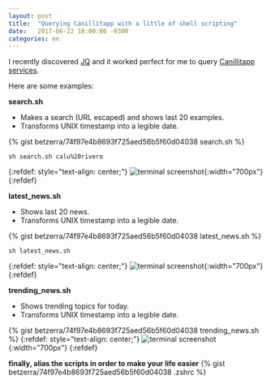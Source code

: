 ```yaml
---
layout: post
title:  "Querying Canillitapp with a little of shell scripting"
date:   2017-06-22 10:00:00 -0300
categories: en
---
```


I recently discovered [JQ](https://github.com/stedolan/jq) and it worked perfect for me to query [Canillitapp services](https://github.com/Canillitapp/headlines-api).

Here are some examples:

**search.sh**

- Makes a search (URL escaped) and shows last 20 examples.
- Transforms UNIX timestamp into a legible date.

{% gist betzerra/74f97e4b8693f725aed56b5f60d04038 search.sh %}

`sh search.sh calu%20rivero`

{:refdef: style="text-align: center;"}
![terminal screenshot](https://nyc3.digitaloceanspaces.com/betzerra/blog/2017/06/22/canillitapp_terminal_001.png){:width="700px"}
{:refdef}

**latest_news.sh**

- Shows last 20 news.
- Transforms UNIX timestamp into a legible date.

{% gist betzerra/74f97e4b8693f725aed56b5f60d04038 latest_news.sh %}

`sh latest_news.sh`

{:refdef: style="text-align: center;"}
![terminal screenshot](https://nyc3.digitaloceanspaces.com/betzerra/blog/2017/06/22/canillitapp_terminal_002.png){:width="700px"}
{:refdef}

**trending_news.sh**

- Shows trending topics for today.
- Transforms UNIX timestamp into a legible date.

{% gist betzerra/74f97e4b8693f725aed56b5f60d04038 trending_news.sh %}
{:refdef: style="text-align: center;"}
![terminal screenshot](https://nyc3.digitaloceanspaces.com/betzerra/blog/2017/06/22/canillitapp_terminal_003.png){:width="700px"}
{:refdef}

**finally, alias the scripts in order to make your life easier**
{% gist betzerra/74f97e4b8693f725aed56b5f60d04038 .zshrc %}
